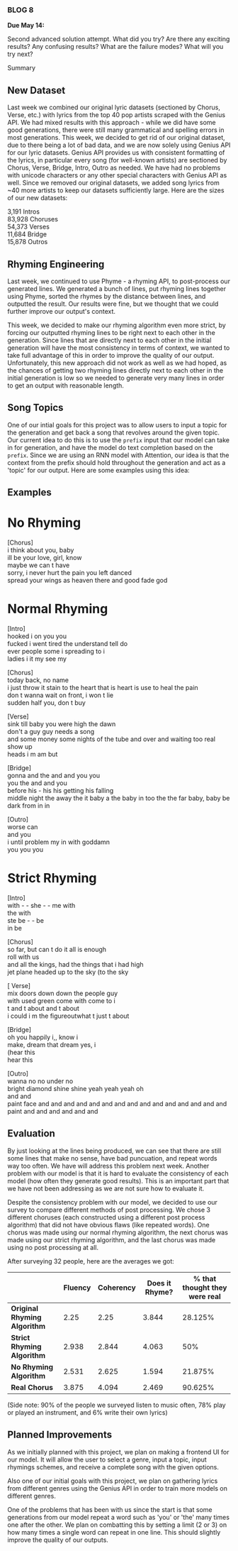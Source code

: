 ### BLOG 8 ###

**Due May 14:**  

Second advanced solution attempt. What did you try? Are there any exciting results? Any confusing results? What are the failure modes? What will you try next?

Summary

## New Dataset ##
Last week we combined our original lyric datasets (sectioned by Chorus, Verse, etc.) with lyrics from the top 40 pop artists scraped with the Genius API. We had mixed results with this approach - while we did have some good generations, there were still many grammatical and spelling errors in most generations. This week, we decided to get rid of our original dataset, due to there being a lot of bad data, and we are now solely using Genius API for our lyric datasets. Genius API provides us with consistent formatting of the lyrics, in particular every song (for well-known artists) are sectioned by Chorus, Verse, Bridge, Intro, Outro as needed. We have had no problems with unicode characters or any other special characters with Genius API as well. Since we removed our original datasets, we added song lyrics from ~40 more artists to keep our datasets sufficiently large. Here are the sizes of our new datasets:

3,191 Intros  
83,928 Choruses  
54,373 Verses  
11,684 Bridge  
15,878 Outros  

## Rhyming Engineering ##
Last week, we continued to use Phyme - a rhyming API, to post-process our generated lines. We generated a bunch of lines, put rhyming lines together using Phyme, sorted the rhymes by the distance between lines, and outputted the result. Our results were fine, but we thought that we could further improve our output's context.

This week, we decided to make our rhyming algorithm even more strict, by forcing our outputted rhyming lines to be right next to each other in the generation. Since lines that are directly next to each other in the initial generation will have the most consistency in terms of context, we wanted to take full advantage of this in order to improve the quality of our output. Unfortunately, this new approach did not work as well as we had hoped, as the chances of getting two rhyming lines directly next to each other in the initial generation is low so we needed to generate very many lines in order to get an output with reasonable length.

## Song Topics ##
One of our intial goals for this project was to allow users to input a topic for the generation and get back a song that revolves around the given topic. Our current idea to do this is to use the ```prefix``` input that our model can take in for generation, and have the model do text completion based on the ```prefix```. Since we are using an RNN model with Attention, our idea is that the context from the prefix should hold throughout the generation and act as a 'topic' for our output. Here are some examples using this idea:

## Examples ##

# No Rhyming #

\[Chorus\]  
i think about you, baby  
ill be your love, girl, know  
maybe we can t have  
sorry, i never hurt the pain you left danced  
spread your wings as heaven there and good fade god  

# Normal Rhyming #

\[Intro\]  
hooked i on you you  
fucked i went tired the understand tell do  
ever people some i spreading to i  
ladies i it my see my  

\[Chorus\]  
today back, no name  
i just throw it stain to the heart that is heart is use to heal the pain  
don t wanna wait on front, i won t lie  
sudden half you, don t buy  

\[Verse\]  
sink till baby you were high the dawn  
don't a guy guy needs a song  
and some money some nights of the tube and over and waiting too real show up  
heads i m am but  

\[Bridge\]  
gonna and the and and you you  
you the and and you  
before his - his his getting his falling  
middle night the away the it baby a the baby in too the the far baby, baby be dark from in in  

\[Outro\]  
worse can  
and you  
i until problem my in with goddamn  
you you you  

# Strict Rhyming #

\[Intro\]  
with - - she - - me with  
the with  
ste be - - be  
in be  

\[Chorus\]  
so far, but can t do it all is enough  
roll with us  
and all the kings, had the things that i had high  
jet plane headed up to the sky (to the sky  

\[ Verse\]  
mix doors down down the people guy  
with used green come with come to i  
t and t about and t about  
i could i m the figureoutwhat t just t about  

\[Bridge\]  
oh you happily i,, know i  
make, dream that dream yes, i  
(hear this  
hear this  

\[Outro\]  
wanna no no under no  
bright diamond shine shine yeah yeah yeah oh  
and and  
paint face and and and and and and and and and and and and and and and paint and and and and and and 

## Evaluation ##

By just looking at the lines being produced, we can see that there are still some lines that make no sense, have bad puncuation, and repeat words way too often.  We have will address this problem next week. Another problem with our model is that it is hard to evaluate the consistency of each model (how often they generate good results).  This is an important part that we have not been addressing as we are not sure how to evaluate it. 

Despite the consistency problem with our model, we decided to use our survey to compare different methods of post processing.  We chose 3 different choruses (each constructed using a different post process algorithm) that did not have obvious flaws (like repeated words).  One chorus was made using our normal rhyming algorithm, the next chorus was made using our strict rhyming algorithm, and the last chorus was made using no post processing at all.

After surveying 32 people, here are the averages we got:

|               | Fluency       | Coherency  | Does it Rhyme? | % that thought they were real |
| ------------- |---------------| -----------| ---------------| ------------------------------|
| **Original Rhyming Algorithm** |2.25|2.25|3.844|28.125%|
| **Strict Rhyming Algorithm**   |2.938|2.844|4.063|50%|
| **No Rhyming Algorithm**       |2.531|2.625|1.594|21.875%|
| **Real Chorus**                |3.875|4.094|2.469|90.625%|


(Side note: 90% of the people we surveyed listen to music often, 78% play or played an instrument, and 6% write their own lyrics)

## Planned Improvements ##
As we initially planned with this project, we plan on making a frontend UI for our model. It will allow the user to select a genre, input a topic, input rhymings schemes, and receive a complete song with the given options.

Also one of our initial goals with this project, we plan on gathering lyrics from different genres using the Genius API in order to train more models on different genres. 

One of the problems that has been with us since the start is that some generations from our model repeat a word such as 'you' or 'the' many times one after the other. We plan on combatting this by setting a limit (2 or 3) on how many times a single word can repeat in one line. This should slightly improve the quality of our outputs.
